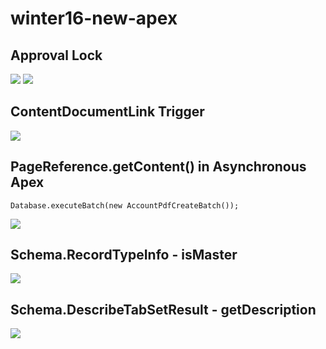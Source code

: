 # winter16-new-apex
## Approval Lock
<img src="http://f.st-hatena.com/images/fotolife/t/tyoshikawa1106/20151015/20151015184850.png" />

<img src="http://f.st-hatena.com/images/fotolife/t/tyoshikawa1106/20151015/20151015184851.png" />

## ContentDocumentLink Trigger
<img src="http://cdn-ak.f.st-hatena.com/images/fotolife/t/tyoshikawa1106/20151004/20151004213404.png" />


## PageReference.getContent() in Asynchronous Apex
```
Database.executeBatch(new AccountPdfCreateBatch());
```

<img src="http://f.st-hatena.com/images/fotolife/t/tyoshikawa1106/20151015/20151015230046.png" />


## Schema.RecordTypeInfo - isMaster
<img src="http://cdn-ak.f.st-hatena.com/images/fotolife/t/tyoshikawa1106/20151016/20151016212550.png" />


## Schema.DescribeTabSetResult - getDescription
<img src="http://cdn-ak.f.st-hatena.com/images/fotolife/t/tyoshikawa1106/20151016/20151016230926.png" />
